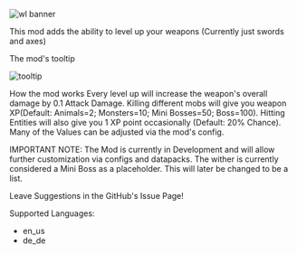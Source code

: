 ![wl banner](https://user-images.githubusercontent.com/59490449/179132189-78d7d3c4-25d3-4115-84a7-bf7f2ecc9e45.png)

This mod adds the ability to level up your weapons (Currently just swords and axes)

The mod's tooltip

![tooltip](https://user-images.githubusercontent.com/59490449/179132207-e3318204-dba5-47c1-9f3a-3bf010037b5e.png)

How the mod works
Every level up will increase the weapon's overall damage by 0.1 Attack Damage. Killing different mobs will give you weapon XP(Default: Animals=2; Monsters=10; Mini Bosses=50; Boss=100). Hitting Entities will also give you 1 XP point occasionally (Default: 20% Chance). Many of the Values can be adjusted via the mod's config.

IMPORTANT NOTE:
The Mod is currently in Development and will allow further customization via configs and datapacks. The wither is currently considered a Mini Boss as a placeholder. This will later be changed to be a list.




Leave Suggestions in the GitHub's Issue Page!





Supported Languages:
- en_us
- de_de
